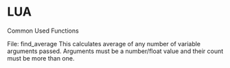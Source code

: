 # LUA
Common Used Functions

File: find_average
This calculates average of any number of variable arguments passed.
Arguments must be a number/float value and their count must be more than one.

